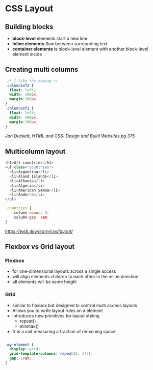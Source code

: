 # CSS Layout

## Building blocks

- **block-level** elements start a new line
- **Inline elements** flow between surrounding text
- **container elements** is block-level element with another block-level element inside

## Creating multi columns

```css
 /* I like the naming */
.column1of2 {
  float: left;
  width: 500px;
  margin:200px;
}
.column2of2 {
  float: left;
  width: 500px;
  margin:200px;
}
```

<cite>Jon Duckett, HTML and CSS: Design and Build Websites pg 375</cite>

## Multicolumn layout

```js
<h1>All countries</h1>
<ul class="countries">
  <li>Argentina</li>
  <li>Aland Islands</li>
  <li>Albania</li>
  <li>Algeria</li>
  <li>American Samoa</li>
  <li>Andorra</li>
</ul>

.countries {
	column-count: 2;
	column-gap: 1em;
}

```

<cite> https://web.dev/learn/css/layout/ </cite>

## Flexbox vs Grid layout

### Flexbox

- for one-dimensional layouts across a single access
- will align elements children to each other in the inline direction
- all elements will be same height

### Grid

- similar to flexbox but designed to control multi access layouts
- Allows you to write layout rules on a element
- introduces new primitives for layout styling
  - repeat()
  - minmax()
- fr is a unit measuring a fraction of remaining space

```css

.my-element {
  display: grid;
  grid-template-columns: repeat(6, 1fr);
  gap: 1rem;
}

```



